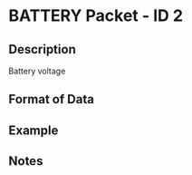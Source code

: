# BATTERY Packet - ID 2 #

## Description ##
Battery voltage

## Format of Data ##

## Example ##

## Notes ##